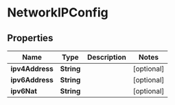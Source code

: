 

# NetworkIPConfig


## Properties

Name | Type | Description | Notes
------------ | ------------- | ------------- | -------------
**ipv4Address** | **String** |  |  [optional]
**ipv6Address** | **String** |  |  [optional]
**ipv6Nat** | **String** |  |  [optional]



